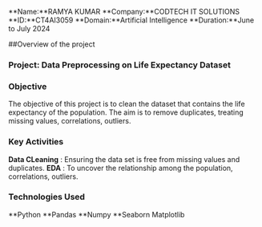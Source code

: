 **Name:**RAMYA KUMAR
**Company:**CODTECH IT SOLUTIONS
**ID:**CT4AI3059
**Domain:**Artificial Intelligence
**Duration:**June to July 2024




##Overview of the project

### Project: Data Preprocessing on Life Expectancy Dataset

### Objective 
The objective of this project is to clean the dataset that contains the life expectancy of the population. The aim is to remove duplicates, treating missing values, correlations, outliers.

### Key Activities
**Data CLeaning** : Ensuring the data set is free from missing values and duplicates.
**EDA** : To uncover the relationship among the population, correlations, outliers.

### Technologies Used 
**Python
**Pandas
**Numpy
**Seaborn
Matplotlib
